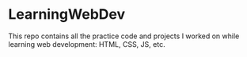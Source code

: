 # LearningWebDev
This repo contains all the practice code and projects I worked on while learning web development: HTML, CSS, JS, etc.

